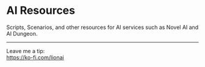 # AI Resources
Scripts, Scenarios, and other resources for AI services such as Novel AI and AI Dungeon.

-----
Leave me a tip:<br>
https://ko-fi.com/lionai
